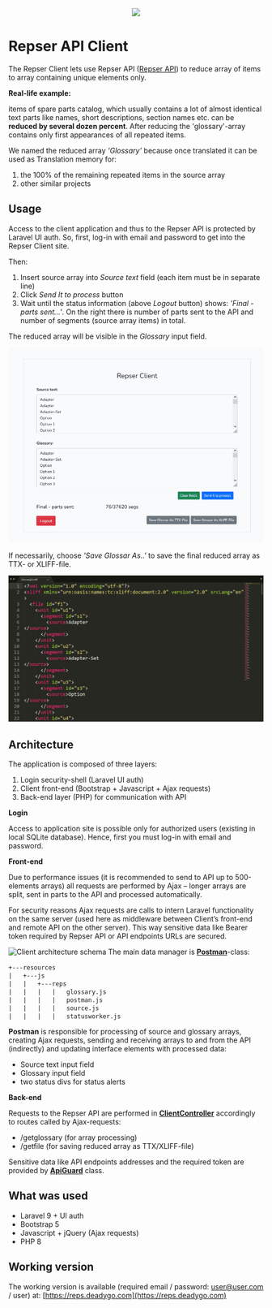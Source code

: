 <p align="center"><a href="https://laravel.com" target="_blank"><img src="https://raw.githubusercontent.com/laravel/art/master/logo-lockup/5%20SVG/2%20CMYK/1%20Full%20Color/laravel-logolockup-cmyk-red.svg" width="400"></a></p>


# Repser API Client
The Repser Client lets use Repser API ([Repser API]( https://github.com/wie1900/api_repser)) to reduce array of items to array containing unique elements only. 

__Real-life example:__

items of spare parts catalog, which usually contains a lot of almost identical text parts like names, short descriptions, section names etc. can be __reduced by several dozen percent__. After reducing the 'glossary'-array contains only first appearances of all repeated items.

We named the reduced array _‘Glossary’_ because once translated it can be used as Translation memory for:
1. the 100% of the remaining repeated items in the source array
2. other similar projects

## Usage
Access to the client application and thus to the Repser API is protected by Laravel UI auth. So, first, log-in with email and password to get into the Repser Client site.

Then:
1. Insert  source array into _Source text_ field (each item must be in separate line)
2. Click _Send It to process_ button
3. Wait until the status information (above _Logout_ button) shows: _'Final - parts sent...'_.
On the right there is number of parts sent to the API and number of segments (source array items) in total.

The reduced array will be visible in the _Glossary_ input field.

![Repser Client](resources/assets/images/reps_client.png)

If necessarily, choose _'Save Glossar As..'_ to save the final reduced array as TTX- or XLIFF-file.

![Saved as XLIFF-file](resources/assets/images/xliff.png)

## Architecture

The application is composed of three layers:
1. Login security-shell (Laravel UI auth)
2. Client front-end (Bootstrap + Javascript + Ajax requests)
3. Back-end layer (PHP) for communication with API

__Login__

Access to application site is possible only for authorized users (existing in local SQLite database). Hence, first you must log-in with email and password.  

__Front-end__

Due to performance issues (it is recommended to send to API up to 500-elements arrays) all requests are performed by Ajax – longer arrays are split, sent in parts to the API and processed automatically.
 
For security reasons Ajax requests are calls to intern Laravel functionality on the same server (used here as middleware between Client’s front-end and remote API on the other server). This way sensitive data like Bearer token required by Repser API or API endpoints URLs are secured.

![Client architecture schema](resources/assets/images/home.gif)
The main data manager is **[Postman](resources/js/reps/postman.js)**-class:
```
+---resources
|   +---js
|   |   +---reps
|   |   |   |   glossary.js
|   |   |   |   postman.js
|   |   |   |   source.js
|   |   |   |   statusworker.js
```

__Postman__ is responsible for processing of source and glossary arrays, creating Ajax requests, sending and receiving arrays to and from the API (indirectly) and updating interface elements with processed data:
- Source text input field
- Glossary input field
- two status divs for status alerts  

__Back-end__

Requests to the Repser API are performed in **[ClientController](app/Http/Controllers/ClientController.php)** accordingly to routes called by Ajax-requests:
- /getglossary (for array processing)
- /getfile (for saving reduced array as TTX/XLIFF-file)

Sensitive data like API endpoints addresses and the required token are provided by **[ApiGuard](app/Custom/ApiGuard.php)** class.

## What was used
- Laravel 9 + UI auth
- Bootstrap 5
- Javascript + jQuery (Ajax requests)
- PHP 8

## Working version

The working version is available (required email / password: user@user.com / user) at:
[https://reps.deadygo.com](https://reps.deadygo.com)
